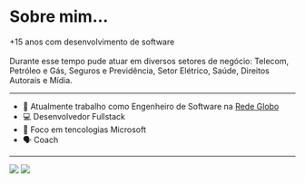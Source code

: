 <h1>Sobre mim...</h1>
<p>
  +15 anos com desenvolvimento de software<br>
  <br>
  Durante esse tempo pude atuar em diversos setores de negócio: Telecom, Petróleo e Gás, Seguros e Previdência, Setor Elétrico, Saúde, Direitos Autorais e Mídia.
</p>

<hr>

- 🏢 Atualmente trabalho como Engenheiro de Software na <a href="https://redeglobo.globo.com">Rede Globo</a>
- 💻 Desenvolvedor Fullstack
- 💪 Foco em tencologias Microsoft
- 🗣 Coach

<hr>

<a href="https://www.linkedin.com/in/moises-barboza-de-figueiredo/">
<img src="https://img.shields.io/badge/-LinkedIn-%230077B5?style=for-the-badge&logo=linkedin&logoColor=white"></a>
<a href="mailto:moises.figueiredo@gmail.com?" alt="Gmail">
<img src="https://img.shields.io/badge/Gmail-D14836?style=for-the-badge&logo=gmail&logoColor=white"/></a>
